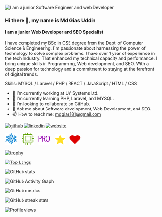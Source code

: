 ![I am  a junior Software Engineer and web Developer]([https://media.licdn.com/dms/image/D5616AQFs8Asd-1U7rg/profile-displaybackgroundimage-shrink_350_1400/0/1707333919134?e=1712793600&v=beta&t=2418W4ICNvPwORu25gApz1wdN4zeyzqJ9EVq4diztdo](https://media.licdn.com/dms/image/D5616AQFs8Asd-1U7rg/profile-displaybackgroundimage-shrink_350_1400/0/1707333919134?e=1723075200&v=beta&t=DaN9ewaTioqtDB5e4VNI5zJo2LtG-7czTl54dERF-vs))
### Hi there 👋, my name is Md Gias Uddin
#### I am  a junior Web Developer and SEO Specialist

I have completed my BSc in CSE degree from the Dept. of Computer Science & Engineering. I`m passionate about harnessing the power of technology to solve complex problems. I have over 1 year of experience in the tech Industry. That enhanced my technical capacity and performance. I bring unique skills in Programming, Web development, and SEO. With a deep passion for technology and a commitment to staying at the forefront of digital trends.

Skills: MYSQL / Laravel / PHP / REACT / JavaScript / HTML / CSS

- 🔭 I’m currently working at UY Systems Ltd. 
- 🌱 I’m currently learning PHP, Laravel, and MYSQL.
- 👯 I’m looking to collaborate on GitHub. 
- 💬 Ask me about Software development, Web Development, and SEO.
- 📫 How to reach me: mdgias181@gmail.com 


[<img src='https://cdn.jsdelivr.net/npm/simple-icons@3.0.1/icons/github.svg' alt='github' height='40'>](https://github.com/GiasMahmud)  [<img src='https://cdn.jsdelivr.net/npm/simple-icons@3.0.1/icons/linkedin.svg' alt='linkedin' height='40'>](https://www.linkedin.com/in/pro-seo-speacialist/) [<img src='https://cdn.jsdelivr.net/npm/simple-icons@3.0.1/icons/icloud.svg' alt='website' height='40'>](https://www.showwcase.com/giascse191)  

<a href='https://archiveprogram.github.com/'><img src='https://raw.githubusercontent.com/acervenky/animated-github-badges/master/assets/acbadge.gif' width='40' height='40'></a> <a href='https://docs.github.com/en/developers'><img src='https://raw.githubusercontent.com/acervenky/animated-github-badges/master/assets/devbadge.gif' width='40' height='40'></a> <a href='https://github.com/pricing'><img src='https://raw.githubusercontent.com/acervenky/animated-github-badges/master/assets/pro.gif' width='40' height='40'></a> <a href='https://stars.github.com/'><img src='https://raw.githubusercontent.com/acervenky/animated-github-badges/master/assets/starbadge.gif' width='35' height='35'></a> <a href='https://docs.github.com/en/github/supporting-the-open-source-community-with-github-sponsors'><img src='https://raw.githubusercontent.com/acervenky/animated-github-badges/master/assets/sponsorbadge.gif' width='35' height='35'></a> 

[![trophy](https://github-profile-trophy.vercel.app/?username=GiasMahmud)](https://github.com/ryo-ma/github-profile-trophy)

[![Top Langs](https://github-readme-stats.vercel.app/api/top-langs/?username=GiasMahmud)](https://github.com/anuraghazra/github-readme-stats)

![GitHub stats](https://github-readme-stats.vercel.app/api?username=GiasMahmud&show_icons=true&count_private=true)  

![GitHub Activity Graph](https://activity-graph.herokuapp.com/graph?username=GiasMahmud)  

![GitHub metrics](https://metrics.lecoq.io/GiasMahmud)  

![GitHub streak stats](https://streak-stats.demolab.com/?user=GiasMahmud)  

![Profile views](https://gpvc.arturio.dev/GiasMahmud)
